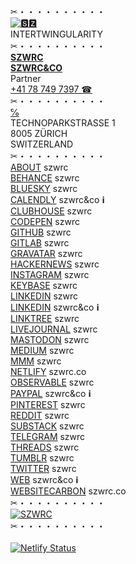 ✂︎・・・・・・・・・・\
[![🆂🆉](https://szwrc.co/apple-touch-icon.png)](https://szwrc.co "🆂🆉")\
INTERTWINGULARITY\
✂︎・・・・・・・・・・\
[__SZWRC__](https://szwrc.co/contact "🆂🆉 SZWRC")\
__[SZWRC&CO](https://szwrc.co "SZWRC&CO")__\
Partner\
[+41 78 749 7397 ☎︎](tel:+41787497397 "+41 78 749 7397 ☎︎")\
✂︎・・・・・・・・・・\
[℅](https://www.technopark.ch/en/contact/ "TECHNOPARK")\
TECHNOPARKSTRASSE 1\
8005 ZÜRICH\
SWITZERLAND\
✂︎・・・・・・・・・・\
[ABOUT](https://about.me/szwrc "ABOUT") szwrc\
[BEHANCE](https://behance.net/szwrc "BEHANCE") szwrc\
[BLUESKY](https://bsky.app/profile/szwrc.co "BLUESKY") szwrc\
[CALENDLY](https://calendly.com/szwrc/15min "CALENDLY") szwrc&co __ℹ︎__\
[CLUBHOUSE](https://clubhouse.com/@szwrc0 "CLUBHOUSE") szwrc\
[CODEPEN](https://codepen.io/szwrc "CODEPEN") szwrc\
[GITHUB](https://github.com/szwrc "GITHUB") szwrc\
[GITLAB](https://gitlab.com/szwrc "GITLAB") szwrc\
[GRAVATAR](https://gravatar.com/szwrc "GRAVATAR") szwrc\
[HACKERNEWS](https://news.ycombinator.com/user?id=szwrc "HACKERNEWS") szwrc\
[INSTAGRAM](https://instagram.com/szwrc "INSTAGRAM") szwrc\
[KEYBASE](https://keybase.io/szwrc "KEYBASE") szwrc\
[LINKEDIN](https://linkedin.com/in/szwrc "LINKEDIN") szwrc\
[LINKEDIN](https://linkedin.com/company/szwrc "LINKEDIN") szwrc&co __ℹ︎__\
[LINKTREE](https://linktr.ee/szwrc "LINKTREE") szwrc\
[LIVEJOURNAL](https://szwrc.livejournal.com/profile "LIVEJOURNAL") szwrc\
[MASTODON](https://mastodon.online/@szwrc "MASTODON") szwrc\
[MEDIUM](https://szwrc.medium.com/about "MEDIUM") szwrc\
[MMM](https://szwrc.mmm.page/contact "MMM") szwrc\
[NETLIFY](https://app.netlify.com/sites/szwrc/deploys "NETLIFY") szwrc.co\
[OBSERVABLE](https://observablehq.com/@szwrc "OBSERVABLE") szwrc\
[PAYPAL](https://paypal.me/szwrc "PAYPAL") szwrc&co __ℹ︎__\
[PINTEREST](https://pinterest.com/szwrc "PINTEREST") szwrc\
[REDDIT](https://reddit.com/user/szwrc "REDDIT") szwrc\
[SUBSTACK](https://substack.com/@szwrc "SUBSTACK") szwrc\
[TELEGRAM](https://t.me/szwrc "TELEGRAM") szwrc\
[THREADS](https://threads.net/@szwrc "THREADS") szwrc\
[TUMBLR](https://szwrc.tumblr.com/ "TUMBLR") szwrc\
[TWITTER](https://twitter.com/szwrc "TWITTER") szwrc\
[WEB](https://szwrc.co "SZWRC&CO") szwrc&co __ℹ︎__\
[WEBSITECARBON](https://websitecarbon.com/website/szwrc-co "WEBSITECARBON") szwrc.co\
✂︎・・・・・・・・・・\
[![SZWRC](https://szwrc.co/szwrc.png)](https://szwrc.co/szwrc.vcf "SZWRC")\
✂︎・・・・・・・・・・\
\
[![Netlify Status](https://api.netlify.com/api/v1/badges/a5be66d1-d2cb-4fe7-9c11-1fe6adf68469/deploy-status)](https://app.netlify.com/sites/szwrc/deploys)



